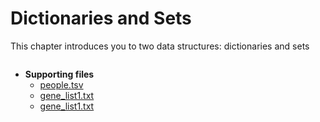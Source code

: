 # Dictionaries and Sets

This chapter introduces you to two data structures: dictionaries and sets


```{tableofcontents}
```

- **Supporting files**
  - [people.tsv](https://raw.githubusercontent.com/mkzia/eas503-book/main/chapters/07/people.tsv)
  - [gene_list1.txt](https://raw.githubusercontent.com/mkzia/eas503-book/main/chapters/07/gene_list2.txt)
  - [gene_list1.txt](https://raw.githubusercontent.com/mkzia/eas503-book/main/chapters/07/gene_list2.txt)
